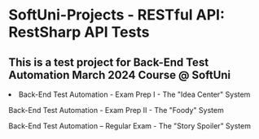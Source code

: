 
# SoftUni-Projects - RESTful API: RestSharp API Tests 
## This is a test project for Back-End Test Automation March 2024 Course @ SoftUni
<li>
 Back-End Test Automation - Exam Prep I - The "Idea Center" System

 Back-End Test Automation - Exam Prep II - The "Foody" System

 Back-End Test Automation – Regular Exam - The "Story Spoiler" System
</li>



